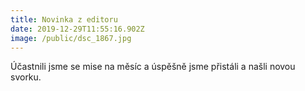 ```yaml
---
title: Novinka z editoru
date: 2019-12-29T11:55:16.902Z
image: /public/dsc_1867.jpg
---
```

Účastnili jsme se mise na měsíc a úspěšně jsme přistáli a našli novou svorku.
